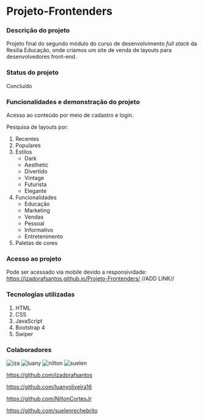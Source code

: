 # Projeto-Frontenders

### Descrição do projeto ###
Projeto final do segundo módulo do curso de desenvolvimento *full stack* da Resilia Educação, onde criamos um site de venda de layouts para desenvolvedores front-end.

### Status do projeto ###
Concluído

### Funcionalidades e demonstração do projeto ###

Acesso ao conteúdo por meio de cadastro e login.

Pesquisa de layouts por:

1. Recentes
1. Populares
1. Estilos
    * Dark
    * Aesthetic
    * Divertido
    * Vintage
    * Futurista
    * Elegante
1. Funcionalidades 
    * Educação
    * Marketing
    * Vendas
    * Pessoal
    * Informativo
    * Entretenimento
1. Paletas de cores

### Acesso ao projeto ###

Pode ser acessado via mobile devido a responsividade: https://izadorafsantos.github.io/Projeto-Frontenders/
//ADD LINK//

### Tecnologias utilizadas ###

1. HTML
1. CSS
1. JavaScript
1. Bootstrap 4
1. Swiper

### Colaboradores ###
![iza](https://user-images.githubusercontent.com/92602538/153926997-9f5ae653-b974-4605-a8f8-7e4b1d883947.jpg)
![luany](https://user-images.githubusercontent.com/92602538/153926603-48a2f9eb-c2ff-4a65-9845-a8f9eaab2c89.jpg)
![nilton](https://user-images.githubusercontent.com/92602538/153926453-9343da27-7004-4ce7-8336-0b9e443daa4e.jpg)
![suelen](https://user-images.githubusercontent.com/92602538/153926545-cb82a8fc-12c1-46e7-bb5b-394a61810edc.jpg)

https://github.com/izadorafsantos

https://github.com/luanyoliveira16

https://github.com/NiltonCortesJr

https://github.com/suelenrechebrito





